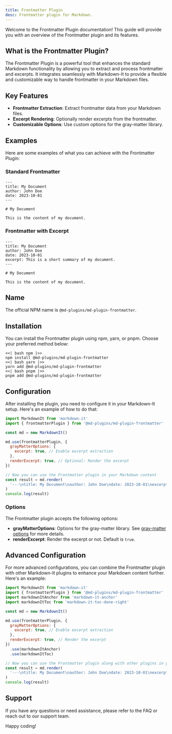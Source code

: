 ```yaml
---
title: Frontmatter Plugin
desc: Frontmatter plugin for Markdown.
---
```


Welcome to the Frontmatter Plugin documentation! This guide will provide you with an overview of the Frontmatter plugin and its features.

## What is the Frontmatter Plugin?

The Frontmatter Plugin is a powerful tool that enhances the standard Markdown functionality by allowing you to extract and process frontmatter and excerpts. It integrates seamlessly with Markdown-It to provide a flexible and customizable way to handle frontmatter in your Markdown files.

## Key Features

- **Frontmatter Extraction**: Extract frontmatter data from your Markdown files.
- **Excerpt Rendering**: Optionally render excerpts from the frontmatter.
- **Customizable Options**: Use custom options for the gray-matter library.

## Examples

Here are some examples of what you can achieve with the Frontmatter Plugin:

### Standard Frontmatter

```markup
---
title: My Document
author: John Doe
date: 2023-10-01
---

# My Document

This is the content of my document.
```

### Frontmatter with Excerpt

```markup
---
title: My Document
author: John Doe
date: 2023-10-01
excerpt: This is a short summary of my document.
---

# My Document

This is the content of my document.
```

## Name

The official NPM name is `@md-plugins/md-plugin-frontmatter`.

## Installation

You can install the Frontmatter plugin using npm, yarn, or pnpm. Choose your preferred method below:

```tabs
<<| bash npm |>>
npm install @md-plugins/md-plugin-frontmatter
<<| bash yarn |>>
yarn add @md-plugins/md-plugin-frontmatter
<<| bash pnpm |>>
pnpm add @md-plugins/md-plugin-frontmatter
```

## Configuration

After installing the plugin, you need to configure it in your Markdown-It setup. Here's an example of how to do that:

```javascript
import MarkdownIt from 'markdown-it'
import { frontmatterPlugin } from '@md-plugins/md-plugin-frontmatter'

const md = new MarkdownIt()

md.use(frontmatterPlugin, {
  grayMatterOptions: {
    excerpt: true, // Enable excerpt extraction
  },
  renderExcerpt: true, // Optional: Render the excerpt
})

// Now you can use the Frontmatter plugin in your Markdown content
const result = md.render(
  '---\ntitle: My Document\nauthor: John Doe\ndate: 2023-10-01\nexcerpt: This is a short summary of my document.\n---\n\n# My Document\n\nThis is the content of my document.',
)
console.log(result)
```

### Options

The Frontmatter plugin accepts the following options:

- **grayMatterOptions**: Options for the gray-matter library. See [gray-matter options](https://github.com/jonschlinkert/gray-matter#options) for more details.
- **renderExcerpt**: Render the excerpt or not. Default is `true`.

## Advanced Configuration

For more advanced configurations, you can combine the Frontmatter plugin with other Markdown-It plugins to enhance your Markdown content further. Here's an example:

```javascript
import MarkdownIt from 'markdown-it'
import { frontmatterPlugin } from '@md-plugins/md-plugin-frontmatter'
import markdownItAnchor from 'markdown-it-anchor'
import markdownItToc from 'markdown-it-toc-done-right'

const md = new MarkdownIt()

md.use(frontmatterPlugin, {
  grayMatterOptions: {
    excerpt: true, // Enable excerpt extraction
  },
  renderExcerpt: true, // Render the excerpt
})
  .use(markdownItAnchor)
  .use(markdownItToc)

// Now you can use the Frontmatter plugin along with other plugins in your Markdown content
const result = md.render(
  '---\ntitle: My Document\nauthor: John Doe\ndate: 2023-10-01\nexcerpt: This is a short summary of my document.\n---\n\n# Table of Contents\n\n[[toc]]\n\n# My Document\n\nThis is the content of my document.',
)
console.log(result)
```

## Support

If you have any questions or need assistance, please refer to the FAQ or reach out to our support team.

Happy coding!
